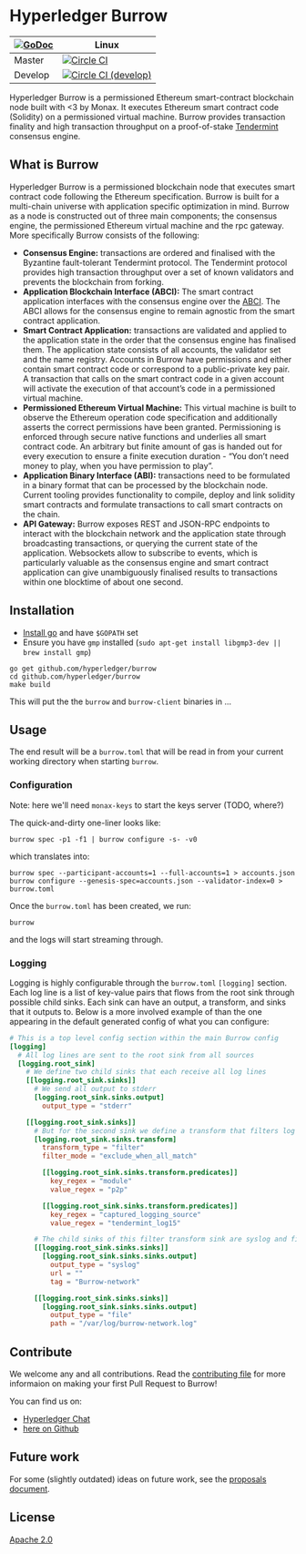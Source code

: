 # Hyperledger Burrow

|[![GoDoc](https://godoc.org/github.com/burrow?status.png)](https://godoc.org/github.com/hyperledger/burrow) | Linux |
|---|-------|
| Master | [![Circle CI](https://circleci.com/gh/hyperledger/burrow/tree/master.svg?style=svg)](https://circleci.com/gh/hyperledger/burrow/tree/master) |
| Develop | [![Circle CI (develop)](https://circleci.com/gh/hyperledger/burrow/tree/develop.svg?style=svg)](https://circleci.com/gh/hyperledger/burrow/tree/develop) |

Hyperledger Burrow is a permissioned Ethereum smart-contract blockchain node built with <3 by Monax. It executes Ethereum smart contract code (Solidity) on a permissioned virtual machine. Burrow provides transaction finality and high transaction throughput on a proof-of-stake [Tendermint](https://tendermint.com) consensus engine.

## What is Burrow

Hyperledger Burrow is a permissioned blockchain node that executes smart contract code following the Ethereum specification. Burrow is built for a multi-chain universe with application specific optimization in mind. Burrow as a node is constructed out of three main components; the consensus engine, the permissioned Ethereum virtual machine and the rpc gateway. More specifically Burrow consists of the following:

- **Consensus Engine:** transactions are ordered and finalised with the Byzantine fault-tolerant Tendermint protocol.  The Tendermint protocol provides high transaction throughput over a set of known validators and prevents the blockchain from forking.
- **Application Blockchain Interface (ABCI):** The smart contract application interfaces with the consensus engine over the [ABCI](https://github.com/tendermint/abci). The ABCI allows for the consensus engine to remain agnostic from the smart contract application.
- **Smart Contract Application:** transactions are validated and applied to the application state in the order that the consensus engine has finalised them. The application state consists of all accounts, the validator set and the name registry. Accounts in Burrow have permissions and either contain smart contract code or correspond to a public-private key pair. A transaction that calls on the smart contract code in a given account will activate the execution of that account’s code in a permissioned virtual machine.
- **Permissioned Ethereum Virtual Machine:** This virtual machine is built to observe the Ethereum operation code specification and additionally asserts the correct permissions have been granted. Permissioning is enforced through secure native functions and underlies all smart contract code. An arbitrary but finite amount of gas is handed out for every execution to ensure a finite execution duration - “You don’t need money to play, when you have permission to play”.
- **Application Binary Interface (ABI):** transactions need to be formulated in a binary format that can be processed by the blockchain node. Current tooling provides functionality to compile, deploy and link solidity smart contracts and formulate transactions to call smart contracts on the chain.
- **API Gateway:** Burrow exposes REST and JSON-RPC endpoints to interact with the blockchain network and the application state through broadcasting transactions, or querying the current state of the application. Websockets allow to subscribe to events, which is particularly valuable as the consensus engine and smart contract application can give unambiguously finalised results to transactions within one blocktime of about one second.

## Installation


- [Install go](https://golang.org/doc/install) and have `$GOPATH` set
- Ensure you have `gmp` installed (`sudo apt-get install libgmp3-dev || brew install gmp`)

```
go get github.com/hyperledger/burrow
cd github.com/hyperledger/burrow
make build
```

This will put the the `burrow` and `burrow-client` binaries in ...

## Usage

The end result will be a `burrow.toml` that will be read in from your current working directory when starting `burrow`.

### Configuration

Note: here we'll need `monax-keys` to start the keys server (TODO, where?)

The quick-and-dirty one-liner looks like:

```
burrow spec -p1 -f1 | burrow configure -s- -v0
```

which translates into:

```
burrow spec --participant-accounts=1 --full-accounts=1 > accounts.json
burrow configure --genesis-spec=accounts.json --validator-index=0 > burrow.toml
```

Once the `burrow.toml` has been created, we run:

```
burrow
```

and the logs will start streaming through.

### Logging

Logging is highly configurable through the `burrow.toml` `[logging]` section. Each log line is a list of key-value pairs that flows from the root sink through possible child sinks. Each sink can have an output, a transform, and sinks that it outputs to. Below is a more involved example of than the one appearing in the default generated config of what you can configure: 

```toml
# This is a top level config section within the main Burrow config
[logging]
  # All log lines are sent to the root sink from all sources
  [logging.root_sink]
    # We define two child sinks that each receive all log lines
    [[logging.root_sink.sinks]]
      # We send all output to stderr
      [logging.root_sink.sinks.output]
        output_type = "stderr"

    [[logging.root_sink.sinks]]
      # But for the second sink we define a transform that filters log lines from Tendermint's p2p module
      [logging.root_sink.sinks.transform]
        transform_type = "filter"
        filter_mode = "exclude_when_all_match"

        [[logging.root_sink.sinks.transform.predicates]]
          key_regex = "module"
          value_regex = "p2p"

        [[logging.root_sink.sinks.transform.predicates]]
          key_regex = "captured_logging_source"
          value_regex = "tendermint_log15"

      # The child sinks of this filter transform sink are syslog and file and will omit log lines originating from p2p
      [[logging.root_sink.sinks.sinks]]
        [logging.root_sink.sinks.sinks.output]
          output_type = "syslog"
          url = ""
          tag = "Burrow-network"

      [[logging.root_sink.sinks.sinks]]
        [logging.root_sink.sinks.sinks.output]
          output_type = "file"
          path = "/var/log/burrow-network.log"
```

## Contribute

We welcome any and all contributions. Read the [contributing file](.github/CONTRIBUTING.md) for more informaion on making your first Pull Request to Burrow!

You can find us on:
- [Hyperledger Chat](https://chat.hyperledger.org)
- [here on Github](https://github.com/hyperledger/burrow/issues)

## Future work

For some (slightly outdated) ideas on future work, see the [proposals document](./docs/PROPOSALS.md).

## License

[Apache 2.0](LICENSE.md)

